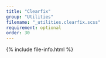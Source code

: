 ```yaml
---
title: "Clearfix"
group: "Utilities"
filename: "_utilities.clearfix.scss"
requirement: optional
order: 30
---
```


{% include file-info.html %}
